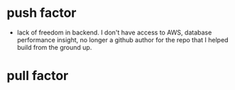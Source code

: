 # push factor
- lack of freedom in backend. I don't have access to AWS, database performance insight, no longer a github author for the repo that I helped build from the ground up.

# pull factor